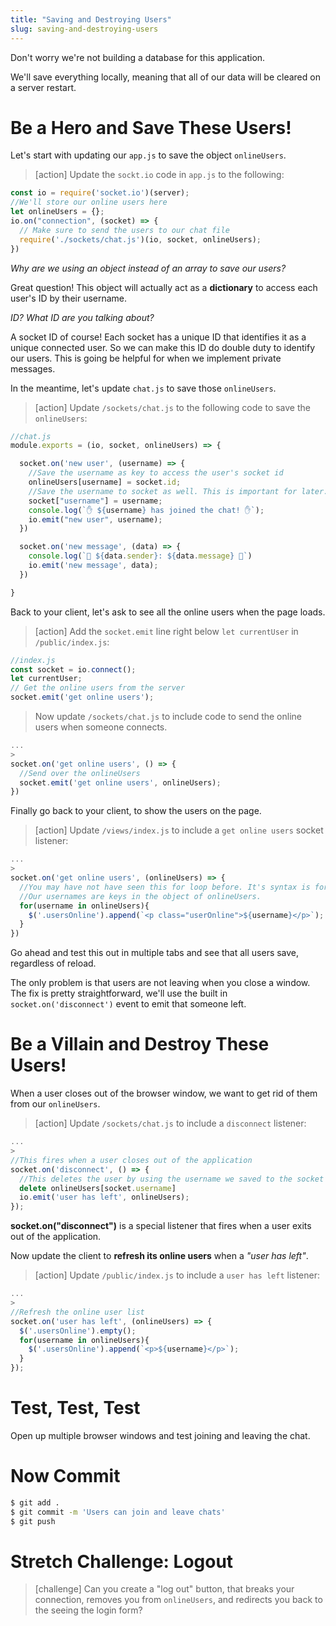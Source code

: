 ```yaml
---
title: "Saving and Destroying Users"
slug: saving-and-destroying-users
---
```


Don't worry we're not building a database for this application.

We'll save everything locally, meaning that all of our data will be cleared on a server restart.

# Be a Hero and Save These Users!

Let's start with updating our `app.js` to save the object `onlineUsers`.

>[action]
> Update the `sockt.io` code in `app.js` to the following:
>
```javascript
const io = require('socket.io')(server);
//We'll store our online users here
let onlineUsers = {};
io.on("connection", (socket) => {
  // Make sure to send the users to our chat file
  require('./sockets/chat.js')(io, socket, onlineUsers);
})
```

*Why are we using an object instead of an array to save our users?*

Great question! This object will actually act as a **dictionary** to access each user's ID by their username.

*ID? What ID are you talking about?*

A socket ID of course! Each socket has a unique ID that identifies it as a unique connected user. So we can make this ID do double duty to identify our users. This is going be helpful for when we implement private messages.

In the meantime, let's update `chat.js` to save those `onlineUsers`.

> [action]
> Update `/sockets/chat.js` to the following code to save the `onlineUsers`:
>
```javascript
//chat.js
module.exports = (io, socket, onlineUsers) => {

  socket.on('new user', (username) => {
    //Save the username as key to access the user's socket id
    onlineUsers[username] = socket.id;
    //Save the username to socket as well. This is important for later.
    socket["username"] = username;
    console.log(`✋ ${username} has joined the chat! ✋`);
    io.emit("new user", username);
  })

  socket.on('new message', (data) => {
    console.log(`🎤 ${data.sender}: ${data.message} 🎤`)
    io.emit('new message', data);
  })

}
```

Back to your client, let's ask to see all the online users when the page loads.

>[action]
> Add the `socket.emit` line right below `let currentUser` in `/public/index.js`:
>
```javascript
//index.js
const socket = io.connect();
let currentUser;
// Get the online users from the server
socket.emit('get online users');
```
>
> Now update `/sockets/chat.js` to include code to send the online users when someone connects.
>
```javascript
...
>
socket.on('get online users', () => {
  //Send over the onlineUsers
  socket.emit('get online users', onlineUsers);
})
```

Finally go back to your client, to show the users on the page.

>[action]
> Update `/views/index.js` to include a `get online users` socket listener:
>
```javascript
...
>
socket.on('get online users', (onlineUsers) => {
  //You may have not have seen this for loop before. It's syntax is for(key in obj)
  //Our usernames are keys in the object of onlineUsers.
  for(username in onlineUsers){
    $('.usersOnline').append(`<p class="userOnline">${username}</p>`);
  }
})
```

Go ahead and test this out in multiple tabs and see that all users save, regardless of reload.

The only problem is that users are not leaving when you close a window. The fix is pretty straightforward, we'll use the built in `socket.on('disconnect')` event to emit that someone left.

# Be a Villain and Destroy These Users!

When a user closes out of the browser window, we want to get rid of them from our `onlineUsers`.

>[action]
> Update `/sockets/chat.js` to include a `disconnect` listener:
>
```javascript
...
>
//This fires when a user closes out of the application
socket.on('disconnect', () => {
  //This deletes the user by using the username we saved to the socket
  delete onlineUsers[socket.username]
  io.emit('user has left', onlineUsers);
});
```

**socket.on("disconnect")** is a special listener that fires when a user exits out of the application.

Now update the client to **refresh its online users** when a *"user has left"*.

>[action]
> Update `/public/index.js` to include a `user has left` listener:
>
```javascript
...
>
//Refresh the online user list
socket.on('user has left', (onlineUsers) => {
  $('.usersOnline').empty();
  for(username in onlineUsers){
    $('.usersOnline').append(`<p>${username}</p>`);
  }
});
```

# Test, Test, Test

Open up multiple browser windows and test joining and leaving the chat.

# Now Commit

```bash
$ git add .
$ git commit -m 'Users can join and leave chats'
$ git push
```

# Stretch Challenge: Logout
>[challenge]
> Can you create a "log out" button, that breaks your connection, removes you from `onlineUsers`, and redirects you back to the seeing the login form?
